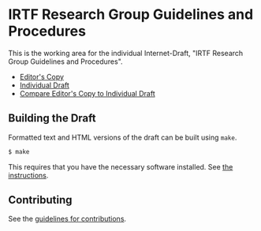 # IRTF Research Group Guidelines and Procedures

This is the working area for the individual Internet-Draft, "IRTF Research Group Guidelines and Procedures".

* [Editor's Copy](https://larseggert.github.io/irtf-rfc2014bis/#go.draft-eggert-irtf-rfc2014bis.html)
* [Individual Draft](https://tools.ietf.org/html/draft-eggert-irtf-rfc2014bis)
* [Compare Editor's Copy to Individual Draft](https://larseggert.github.io/irtf-rfc2014bis/#go.draft-eggert-irtf-rfc2014bis.diff)

## Building the Draft

Formatted text and HTML versions of the draft can be built using `make`.

```sh
$ make
```

This requires that you have the necessary software installed.  See
[the instructions](https://github.com/martinthomson/i-d-template/blob/master/doc/SETUP.md).


## Contributing

See the
[guidelines for contributions](https://github.com/larseggert/irtf-rfc2014bis/blob/master/CONTRIBUTING.md).
